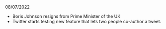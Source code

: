 08/07/2022

- Boris Johnson resigns from Prime Minister of the UK
- Twitter starts testing new feature that lets two people co-author a tweet.